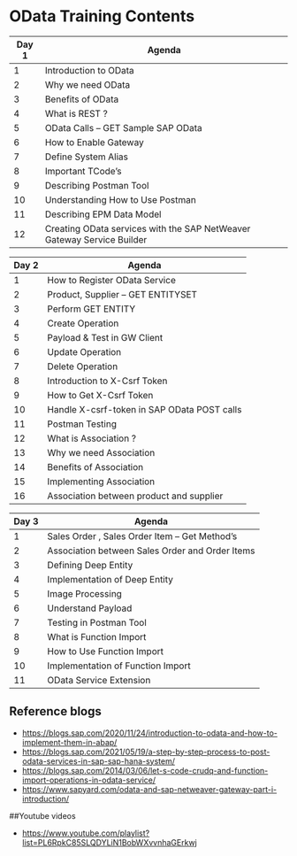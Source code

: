 # OData Training Contents

|Day 1 |Agenda  |
|--|--|
|1	  |Introduction to OData |
|2		|Why we need OData  |
|3		|Benefits of OData |
|4		|What is REST ? |
|5		|OData Calls – GET Sample SAP OData |
|6		|How to Enable Gateway |
|7		|Define System Alias |
|8		|Important TCode’s |
|9		|Describing Postman Tool |
|10		|Understanding How to Use Postman |
|11		|Describing EPM Data Model |
|12		|Creating OData services with the SAP NetWeaver Gateway Service Builder |


|Day 2 |Agenda  |
|--|--|
|1	  |How to Register OData Service                                          |
|2		|Product, Supplier – GET ENTITYSET  |
|3		|Perform GET ENTITY |
|4		|Create Operation |
|5		| Payload & Test in GW Client |
|6		|Update Operation  |
|7		|Delete Operation |
|8		|Introduction to X-Csrf Token |
|9		|How to Get X-Csrf Token |
|10		|Handle X-csrf-token in SAP OData POST calls |
|11		|Postman Testing|
|12		|What is Association ? |
|13		|Why we need Association |
|14		| Benefits of Association|
|15 	|Implementing Association|
|16		| Association between product and supplier|

|Day 3 |Agenda  |
|--|--|
|1		|Sales Order , Sales Order Item – Get Method’s                          |
|2		|Association between Sales Order and Order Items|
|3		|Defining Deep Entity|
|4		|Implementation of Deep Entity|
|5		|Image Processing|
|6		|Understand Payload|
|7		|Testing in Postman Tool|
|8		|What is Function Import|
|9		|How to Use Function Import|
|10		|Implementation of Function Import|
|11		|OData Service Extension|

## Reference blogs 
* https://blogs.sap.com/2020/11/24/introduction-to-odata-and-how-to-implement-them-in-abap/
* https://blogs.sap.com/2021/05/19/a-step-by-step-process-to-post-odata-services-in-sap-sap-hana-system/
* https://blogs.sap.com/2014/03/06/let-s-code-crudq-and-function-import-operations-in-odata-service/
* https://www.sapyard.com/odata-and-sap-netweaver-gateway-part-i-introduction/

##Youtube videos
* https://www.youtube.com/playlist?list=PL6RpkC85SLQDYLiN1BobWXvvnhaGErkwj 
